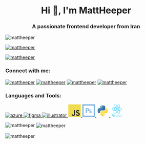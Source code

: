 <h1 align="center">Hi 👋, I'm MattHeeper</h1>
<h3 align="center">A passionate frontend developer from Iran</h3>

<p align="left"> <img src="https://komarev.com/ghpvc/?username=mattheeper&label=Profile%20views&color=0e75b6&style=flat" alt="mattheeper" /> </p>

<p align="left"> <a href="https://github.com/ryo-ma/github-profile-trophy"><img src="https://github-profile-trophy.vercel.app/?username=mattheeper" alt="mattheeper" /></a> </p>

<p align="left"> <a href="https://twitter.com/mattheeper" target="blank"><img src="https://img.shields.io/twitter/follow/mattheeper?logo=twitter&style=for-the-badge" alt="mattheeper" /></a> </p>

<h3 align="left">Connect with me:</h3>
<p align="left">
<a href="https://twitter.com/mattheeper" target="blank"><img align="center" src="https://raw.githubusercontent.com/rahuldkjain/github-profile-readme-generator/master/src/images/icons/Social/twitter.svg" alt="mattheeper" height="30" width="40" /></a>
<a href="https://linkedin.com/in/mattheeper" target="blank"><img align="center" src="https://raw.githubusercontent.com/rahuldkjain/github-profile-readme-generator/master/src/images/icons/Social/linked-in-alt.svg" alt="mattheeper" height="30" width="40" /></a>
<a href="https://instagram.com/mattheeper" target="blank"><img align="center" src="https://raw.githubusercontent.com/rahuldkjain/github-profile-readme-generator/master/src/images/icons/Social/instagram.svg" alt="mattheeper" height="30" width="40" /></a>
<a href="https://www.youtube.com/c/mattheeper" target="blank"><img align="center" src="https://raw.githubusercontent.com/rahuldkjain/github-profile-readme-generator/master/src/images/icons/Social/youtube.svg" alt="mattheeper" height="30" width="40" /></a>
</p>

<h3 align="left">Languages and Tools:</h3>
<p align="left"> <a href="https://azure.microsoft.com/en-in/" target="_blank" rel="noreferrer"> <img src="https://www.vectorlogo.zone/logos/microsoft_azure/microsoft_azure-icon.svg" alt="azure" width="40" height="40"/> </a> <a href="https://www.figma.com/" target="_blank" rel="noreferrer"> <img src="https://www.vectorlogo.zone/logos/figma/figma-icon.svg" alt="figma" width="40" height="40"/> </a> <a href="https://www.adobe.com/in/products/illustrator.html" target="_blank" rel="noreferrer"> <img src="https://www.vectorlogo.zone/logos/adobe_illustrator/adobe_illustrator-icon.svg" alt="illustrator" width="40" height="40"/> </a> <a href="https://developer.mozilla.org/en-US/docs/Web/JavaScript" target="_blank" rel="noreferrer"> <img src="https://raw.githubusercontent.com/devicons/devicon/master/icons/javascript/javascript-original.svg" alt="javascript" width="40" height="40"/> </a> <a href="https://www.photoshop.com/en" target="_blank" rel="noreferrer"> <img src="https://raw.githubusercontent.com/devicons/devicon/master/icons/photoshop/photoshop-line.svg" alt="photoshop" width="40" height="40"/> </a> <a href="https://www.python.org" target="_blank" rel="noreferrer"> <img src="https://raw.githubusercontent.com/devicons/devicon/master/icons/python/python-original.svg" alt="python" width="40" height="40"/> </a> <a href="https://reactjs.org/" target="_blank" rel="noreferrer"> <img src="https://raw.githubusercontent.com/devicons/devicon/master/icons/react/react-original-wordmark.svg" alt="react" width="40" height="40"/> </a> </p>

<p><img align="left" src="https://github-readme-stats.vercel.app/api/top-langs?username=mattheeper&show_icons=true&locale=en&layout=compact" alt="mattheeper" /></p>

<p>&nbsp;<img align="center" src="https://github-readme-stats.vercel.app/api?username=mattheeper&show_icons=true&locale=en" alt="mattheeper" /></p>

<p><img align="center" src="https://github-readme-streak-stats.herokuapp.com/?user=mattheeper&" alt="mattheeper" /></p>

